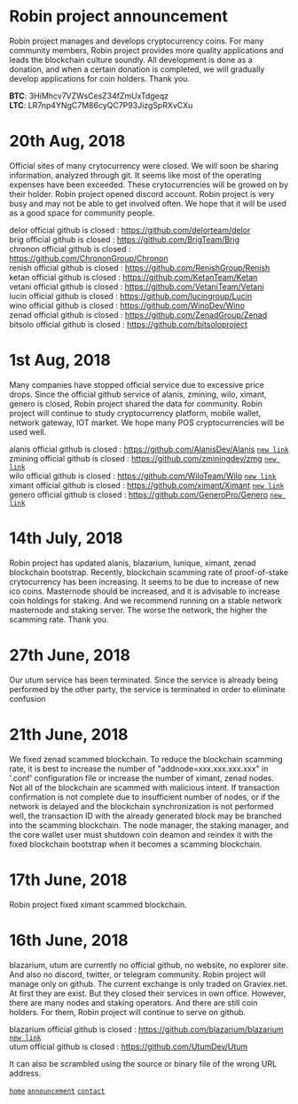 # Robin project announcement  
  
Robin project manages and develops cryptocurrency coins. For many community members, Robin project provides more quality applications and leads the blockchain culture soundly. All development is done as a donation, and when a certain donation is completed, we will gradually develop applications for coin holders. Thank you.  
  
**BTC**: 3HiMhcv7VZWsCesZ34fZmUxTdgeqz  
**LTC**: LR7np4YNgC7M86cyQC7P93JizgSpRXvCXu  
 
# 20th Aug, 2018  
  
Official sites of many crytocurrency were closed. We will soon be sharing information, analyzed through git. It seems like most of the operating expenses have been exceeded. These crytocurrencies will be growed on by their holder. Robin project opened discord account. Robin project is very busy and may not be able to get involved often. We hope that it will be used as a good space for community people.  
  
delor official github is closed : https://github.com/delorteam/delor   
brig official github is closed : https://github.com/BrigTeam/Brig    
chronon official github is closed : https://github.com/ChrononGroup/Chronon    
renish official github is closed : https://github.com/RenishGroup/Renish   
ketan official github is closed : https://github.com/KetanTeam/Ketan   
vetani official github is closed : https://github.com/VetaniTeam/Vetani   
lucin official github is closed : https://github.com/lucingroup/Lucin   
wino official github is closed : https://github.com/WinoDev/Wino   
zenad official github is closed : https://github.com/ZenadGroup/Zenad   
bitsolo official github is closed : https://github.com/bitsoloproject   
  
# 1st Aug, 2018  
  
Many companies have stopped official service due to excessive price drops. Since the official github service of alanis, zmining, wilo, ximant, genero is closed, Robin project shared the data for community. Robin project will continue to study cryptocurrency platform,  mobile wallet, network gateway, IOT market. We hope many POS cryptocurrencies will be used well.  
  
alanis official github is closed : https://github.com/AlanisDev/Alanis [`new link`](https://github.com/robinadaptor/alanis)  
zmining official github is closed : https://github.com/zminingdev/zmg [`new link`](https://github.com/robinadaptor/zmining)    
wilo official github is closed : https://github.com/WiloTeam/Wilo [`new link`](https://github.com/robinadaptor/wilo)    
ximant official github is closed : https://github.com/ximant/Ximant [`new link`](https://github.com/robinadaptor/ximant)    
genero official github is closed : https://github.com/GeneroPro/Genero [`new link`](https://github.com/robinadaptor/genero)    
  
# 14th July, 2018  
  
Robin project has updated alanis, blazarium, lunique, ximant, zenad blockchain bootstrap. Recently, blockchain scamming rate of proof-of-stake crytocurrency has been increasing. It seems to be due to increase of new ico coins. Masternode should be increased, and it is advisable to increase coin holdings for staking. And we recommend running on a stable network masternode and staking server. The worse the network, the higher the scamming rate. Thank you.  
  
# 27th June, 2018  
  
Our utum service has been terminated. Since the service is already being performed by the other party, the service is terminated in order to eliminate confusion  
  
# 21th June, 2018  
  
We fixed zenad scammed blockchain. To reduce the blockchain scamming rate, it is best to increase the number of "addnode=xxx.xxx.xxx.xxx" in '.conf' configuration file or increase the number of ximant, zenad nodes. Not all of the blockchain are scammed with malicious intent. If transaction confirmation is not complete due to insufficient number of nodes, or if the network is delayed and the blockchain synchronization is not performed well, the transaction ID with the already generated block may be branched into the scamming blockchain. The node manager, the staking manager, and the core wallet user must shutdown coin deamon and reindex it with the fixed blockchain bootstrap when it becomes a scamming blockchain.
  
# 17th June, 2018  
  
Robin project fixed ximant scammed blockchain.  
  
# 16th June, 2018  
  
blazarium, utum are currently no official github, no website, no explorer site. And also no discord, twitter, or telegram community. Robin project will manage only on github. The current exchange is only traded on Graviex.net. At first they are exist. But they closed their services in own office. However, there are many nodes and staking operators. And there are still coin holders. For them, Robin project will continue to serve on github.  
    
blazarium official github is closed : https://github.com/blazarium/blazarium [`new link`](https://github.com/robinadaptor/blazarium)    
utum official github is closed : https://github.com/UtumDev/Utum  

It can also be scrambled using the source or binary file of the wrong URL address. 
  
[`home`](https://github.com/robinadaptor)  [`announcement`](https://github.com/robinadaptor/announcement)  [`contact`](https://github.com/robinadaptor/POS-helper)